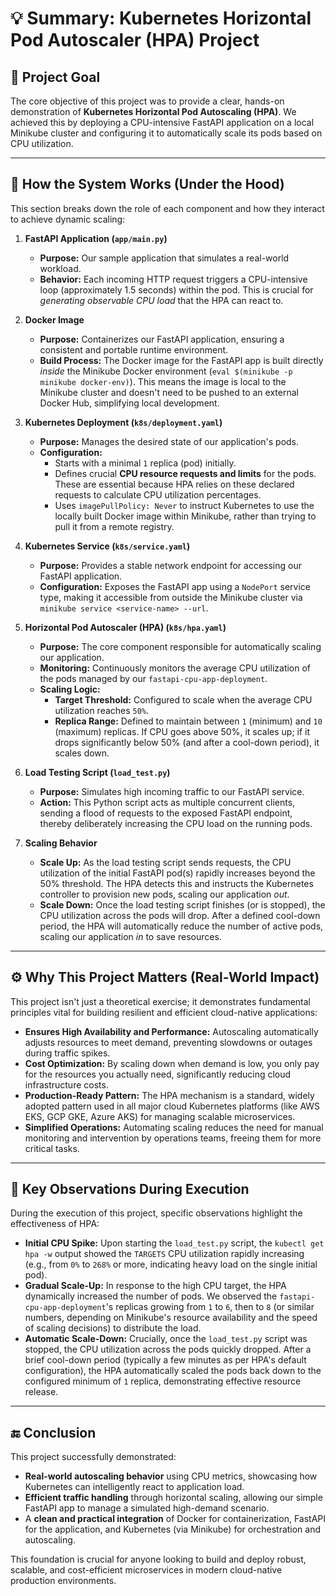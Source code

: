 # 💡 Summary: Kubernetes Horizontal Pod Autoscaler (HPA) Project

## 🎯 Project Goal

The core objective of this project was to provide a clear, hands-on demonstration of **Kubernetes Horizontal Pod Autoscaling (HPA)**. We achieved this by deploying a CPU-intensive FastAPI application on a local Minikube cluster and configuring it to automatically scale its pods based on CPU utilization.

---

## 🧠 How the System Works (Under the Hood)

This section breaks down the role of each component and how they interact to achieve dynamic scaling:

1.  **FastAPI Application (`app/main.py`)**
    * **Purpose:** Our sample application that simulates a real-world workload.
    * **Behavior:** Each incoming HTTP request triggers a CPU-intensive loop (approximately 1.5 seconds) within the pod. This is crucial for *generating observable CPU load* that the HPA can react to.

2.  **Docker Image**
    * **Purpose:** Containerizes our FastAPI application, ensuring a consistent and portable runtime environment.
    * **Build Process:** The Docker image for the FastAPI app is built directly *inside* the Minikube Docker environment (`eval $(minikube -p minikube docker-env)`). This means the image is local to the Minikube cluster and doesn't need to be pushed to an external Docker Hub, simplifying local development.

3.  **Kubernetes Deployment (`k8s/deployment.yaml`)**
    * **Purpose:** Manages the desired state of our application's pods.
    * **Configuration:**
        * Starts with a minimal `1` replica (pod) initially.
        * Defines crucial **CPU resource requests and limits** for the pods. These are essential because HPA relies on these declared requests to calculate CPU utilization percentages.
        * Uses `imagePullPolicy: Never` to instruct Kubernetes to use the locally built Docker image within Minikube, rather than trying to pull it from a remote registry.

4.  **Kubernetes Service (`k8s/service.yaml`)**
    * **Purpose:** Provides a stable network endpoint for accessing our FastAPI application.
    * **Configuration:** Exposes the FastAPI app using a `NodePort` service type, making it accessible from outside the Minikube cluster via `minikube service <service-name> --url`.

5.  **Horizontal Pod Autoscaler (HPA) (`k8s/hpa.yaml`)**
    * **Purpose:** The core component responsible for automatically scaling our application.
    * **Monitoring:** Continuously monitors the average CPU utilization of the pods managed by our `fastapi-cpu-app-deployment`.
    * **Scaling Logic:**
        * **Target Threshold:** Configured to scale when the average CPU utilization reaches `50%`.
        * **Replica Range:** Defined to maintain between `1` (minimum) and `10` (maximum) replicas. If CPU goes above 50%, it scales up; if it drops significantly below 50% (and after a cool-down period), it scales down.

6.  **Load Testing Script (`load_test.py`)**
    * **Purpose:** Simulates high incoming traffic to our FastAPI service.
    * **Action:** This Python script acts as multiple concurrent clients, sending a flood of requests to the exposed FastAPI endpoint, thereby deliberately increasing the CPU load on the running pods.

7.  **Scaling Behavior**
    * **Scale Up:** As the load testing script sends requests, the CPU utilization of the initial FastAPI pod(s) rapidly increases beyond the 50% threshold. The HPA detects this and instructs the Kubernetes controller to provision new pods, scaling our application *out*.
    * **Scale Down:** Once the load testing script finishes (or is stopped), the CPU utilization across the pods will drop. After a defined cool-down period, the HPA will automatically reduce the number of active pods, scaling our application *in* to save resources.

---

## ⚙️ Why This Project Matters (Real-World Impact)

This project isn't just a theoretical exercise; it demonstrates fundamental principles vital for building resilient and efficient cloud-native applications:

* **Ensures High Availability and Performance:** Autoscaling automatically adjusts resources to meet demand, preventing slowdowns or outages during traffic spikes.
* **Cost Optimization:** By scaling down when demand is low, you only pay for the resources you actually need, significantly reducing cloud infrastructure costs.
* **Production-Ready Pattern:** The HPA mechanism is a standard, widely adopted pattern used in all major cloud Kubernetes platforms (like AWS EKS, GCP GKE, Azure AKS) for managing scalable microservices.
* **Simplified Operations:** Automating scaling reduces the need for manual monitoring and intervention by operations teams, freeing them for more critical tasks.

---

## 🧪 Key Observations During Execution

During the execution of this project, specific observations highlight the effectiveness of HPA:

* **Initial CPU Spike:** Upon starting the `load_test.py` script, the `kubectl get hpa -w` output showed the `TARGETS` CPU utilization rapidly increasing (e.g., from `0%` to `268%` or more, indicating heavy load on the single initial pod).
* **Gradual Scale-Up:** In response to the high CPU target, the HPA dynamically increased the number of pods. We observed the `fastapi-cpu-app-deployment`'s replicas growing from `1` to `6`, then to `8` (or similar numbers, depending on Minikube's resource availability and the speed of scaling decisions) to distribute the load.
* **Automatic Scale-Down:** Crucially, once the `load_test.py` script was stopped, the CPU utilization across the pods quickly dropped. After a brief cool-down period (typically a few minutes as per HPA's default configuration), the HPA automatically scaled the pods back down to the configured minimum of `1` replica, demonstrating effective resource release.

---

## 🔚 Conclusion

This project successfully demonstrated:

* **Real-world autoscaling behavior** using CPU metrics, showcasing how Kubernetes can intelligently react to application load.
* **Efficient traffic handling** through horizontal scaling, allowing our simple FastAPI app to manage a simulated high-demand scenario.
* A **clean and practical integration** of Docker for containerization, FastAPI for the application, and Kubernetes (via Minikube) for orchestration and autoscaling.

This foundation is crucial for anyone looking to build and deploy robust, scalable, and cost-efficient microservices in modern cloud-native production environments.
